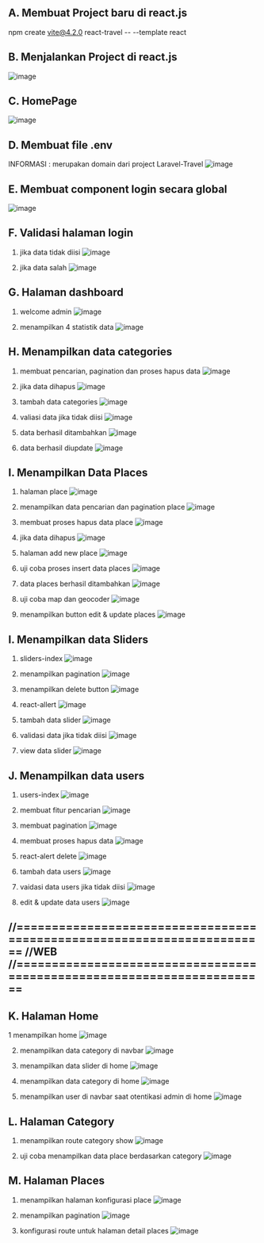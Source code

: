A. Membuat Project baru di react.js
-
npm create vite@4.2.0 react-travel -- --template react


B. Menjalankan Project di react.js
-
![image](https://github.com/user-attachments/assets/8086b5c9-6ede-4a0e-8442-49b272042f55)

C. HomePage
-
![image](https://github.com/user-attachments/assets/a9e8dd88-52e7-4be0-b36a-75eded955253)

D. Membuat file .env
-
INFORMASI : merupakan domain dari project Laravel-Travel
![image](https://github.com/user-attachments/assets/dc57d5fd-50a2-4a63-9a66-cb22d0db2401)

E. Membuat component login secara global
-
![image](https://github.com/user-attachments/assets/85c71b84-4f10-4c26-b51c-ec684e9b0110)

F. Validasi halaman login
-
1. jika data tidak diisi
   ![image](https://github.com/user-attachments/assets/5c48bec8-968e-4320-9797-39d7eaba31f2)
   
2. jika data salah
   ![image](https://github.com/user-attachments/assets/e062c71f-31d6-4931-86ea-3959e14ff858)

G. Halaman dashboard
-
1. welcome admin
   ![image](https://github.com/user-attachments/assets/fb6bf2ed-36fc-459f-acc4-eb3ec2c741ec)

2. menampilkan 4 statistik data
   ![image](https://github.com/user-attachments/assets/cfd3244d-9007-47dc-9dfc-aa7b113374ad)

H. Menampilkan data categories
-
1. membuat pencarian, pagination dan proses hapus data
   ![image](https://github.com/user-attachments/assets/ddf05cf3-69b1-4098-90b5-c9180b9e834a)
   
2. jika data dihapus
   ![image](https://github.com/user-attachments/assets/07782f7a-6c2c-4d6d-9132-b6a36c96deb8)

3. tambah data categories
   ![image](https://github.com/user-attachments/assets/0f880afc-1a15-419c-a120-c5566b1d8265)

4. valiasi data jika tidak diisi
   ![image](https://github.com/user-attachments/assets/80da1355-8128-4fb3-bce2-e56ce9f4aa8a)

5. data berhasil ditambahkan
   ![image](https://github.com/user-attachments/assets/e5a3bfe0-6b8d-4798-a873-5c33cee7d5cb)

6. data berhasil diupdate
   ![image](https://github.com/user-attachments/assets/1b78137c-0b47-44cd-bfb8-9115d7863889)

I. Menampilkan Data Places
-
1. halaman place
   ![image](https://github.com/user-attachments/assets/8da35647-5a3b-495b-b514-bc551cde679c)

2. menampilkan data pencarian dan pagination place
   ![image](https://github.com/user-attachments/assets/034a5eb3-7ddc-4a16-b766-23067a217d65)

3. membuat proses hapus data place
   ![image](https://github.com/user-attachments/assets/1c371bfb-5755-474d-950e-876579792dfe)

4. jika data dihapus
   ![image](https://github.com/user-attachments/assets/e295a89c-390f-4397-a7fc-06805a82471d)

5. halaman add new place
   ![image](https://github.com/user-attachments/assets/d1cf729e-0d64-4a21-a653-ce7dab886d9a)

6. uji coba proses insert data places
   ![image](https://github.com/user-attachments/assets/4fa413a0-7f8e-4fde-b6fa-d3d46bcf010c)

7. data places berhasil ditambahkan
   ![image](https://github.com/user-attachments/assets/69c65a9c-ad76-4ceb-9fc6-73a48b4c7fa2)

8. uji coba map dan geocoder
   ![image](https://github.com/user-attachments/assets/5bd5b563-6935-49f5-bcc3-29a34a60cf23)

9. menampilkan button edit & update places
    ![image](https://github.com/user-attachments/assets/94306135-961a-47ba-8cb4-d28228b38376)

I. Menampilkan data Sliders
-
1. sliders-index
![image](https://github.com/user-attachments/assets/29a43928-5d28-4887-b16e-82c541b3eefb)

2. menampilkan pagination
![image](https://github.com/user-attachments/assets/e802724e-d192-4c1d-bc06-5f17d5bf0f64)

3. menampilkan delete button
![image](https://github.com/user-attachments/assets/916f8ce5-aa28-438b-98db-d0fd29e7fbff)

4. react-allert
![image](https://github.com/user-attachments/assets/55b4aa73-2bff-4e0b-9034-df5adf08c04e)

5. tambah data slider
![image](https://github.com/user-attachments/assets/f9c06301-05ce-431e-ae04-029213a31932)

6. validasi data jika tidak diisi
![image](https://github.com/user-attachments/assets/f7159ffc-2608-4331-81c9-2e021901d6a2)

7. view data slider
![image](https://github.com/user-attachments/assets/2a2f25bc-2a94-482c-a29f-466ad3d8aafa)

J. Menampilkan data users
-
1. users-index
![image](https://github.com/user-attachments/assets/443dfff9-e961-4af3-aabb-a91f17039845)

2. membuat fitur pencarian
![image](https://github.com/user-attachments/assets/11b2f246-414f-4de9-87e4-78381580a937)

3. membuat pagination
![image](https://github.com/user-attachments/assets/347cf6ee-194d-4944-9090-422df16a1e08)

4. membuat proses hapus data
![image](https://github.com/user-attachments/assets/bcaaba76-9390-4b08-aaf2-aad265fd17b6)

5. react-alert delete
![image](https://github.com/user-attachments/assets/fc173300-1a2f-49ee-9796-2d406bebcc47)

6. tambah data users
![image](https://github.com/user-attachments/assets/91066d92-9f5f-4c6d-a2fe-9e9a6c52ec1d)

7. vaidasi data users jika tidak diisi
![image](https://github.com/user-attachments/assets/801985d8-b9e6-4859-8d57-799e55bb8a8d)

8. edit & update data users
![image](https://github.com/user-attachments/assets/954235fe-c42e-47c3-b53c-b4db40e99cb8)

//=======================================================================
//WEB
//=======================================================================
-
K. Halaman Home
-
1 menampilkan home
![image](https://github.com/user-attachments/assets/20cb65b7-f61e-4c7f-bcb0-e0a1e5aec9d4)

2. menampilkan data category di navbar
![image](https://github.com/user-attachments/assets/61b44a0a-df44-4b1a-9ac9-11dae90defff)

3. menampilkan data slider di home
![image](https://github.com/user-attachments/assets/d1f7ab22-33fb-41f2-8fad-c2cdcdf7546f)

4. menampilkan data category di home
![image](https://github.com/user-attachments/assets/7592a5bc-2d3f-4e3a-96e9-38157db1621d)

5. menampilkan user di navbar saat otentikasi admin di home
![image](https://github.com/user-attachments/assets/894d05ea-49a4-47a9-9e98-873077846692)

L. Halaman Category
-
1. menampilkan route category show
![image](https://github.com/user-attachments/assets/446f717f-df27-407e-8005-d1b60053f795)

2. uji coba menampilkan data place berdasarkan category
![image](https://github.com/user-attachments/assets/612986f9-3027-4dd1-a69b-3044074b24d8)

M. Halaman Places
-
1. menampilkan halaman konfigurasi place
![image](https://github.com/user-attachments/assets/a6d213a5-3f53-431e-8e0f-fdefd4af1f37)

2. menampilkan pagination
![image](https://github.com/user-attachments/assets/511d4391-fbdd-4fbd-994e-3caa472565f4)

3. konfigurasi route untuk halaman detail places
![image](https://github.com/user-attachments/assets/5422dc22-4816-4a36-9d14-c3da728242dc)




















